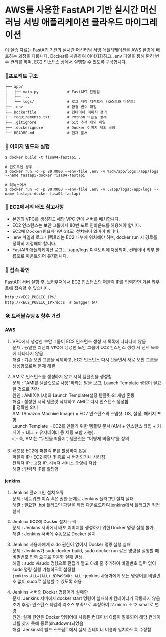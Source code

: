 # AWS를 사용한 FastAPI 기반 실시간 머신러닝 서빙 애플리케이션 클라우드 마이그레이션

이 실습 자료는 FastAPI 기반의 실시간 머신러닝 서빙 애플리케이션을 AWS 환경에 배포하는 과정을 다룹니다. Docker를 사용하여 이미지화하고, .env 파일을 통해 환경 변수 관리를 하며, EC2 인스턴스 상에서 실행할 수 있도록 구성합니다.

### 📁프로젝트 구조
```
├── app/
│   ├── main.py             # FastAPI 진입점
│   ├── ...
│   └── logs/               # 로그 저장 디렉토리 (호스트와 마운트)
├── .env                    # 환경 변수 파일
├── Dockerfile              # 컨테이너 이미지 정의
├── requirements.txt        # Python 의존성 명세
├── .gitignore              # Git 추적 제외 파일
├── .dockerignore           # Docker 이미지 제외 설정
└── README.md               # 현재 문서
```

### 🐳 이미지 빌드와 실행
```
$ docker build -t fisa04-fastapi .

# 윈도우인 경우
$ docker run -d -p 80:8000 --env-file .env -v %cd%/app/logs:/app/logs --name fastapi-docker fisa04-fastapi

# 리눅스에서
$ docker run -d -p 80:8000 --env-file .env -v ./app/logs:/app/logs --name fastapi-docker fisa04-fastapi
```

### 📡 EC2에서의 배포 참고사항
- 본인의 VPC를 생성하고 해당 VPC 안에 서버를 배치합니다.
- EC2 인스턴스는 보안 그룹에서 80번 포트 인바운드를 허용해야 합니다.
- EC2에 Docker(필요하다면 Git도) 설치되어 있어야 합니다.
- .env 파일과 로그 디렉토리는 EC2 내부에 위치해야 하며, docker run 시 경로를 정확히 지정해야 합니다.
- FastAPI 애플리케이션 로그는 ./app/logs 디렉토리에 저장되며, 컨테이너 외부 볼륨으로 마운트되어 유지됩니다.

### 🔎 접속 확인
FastAPI 서버 실행 후, 브라우저에서 EC2 인스턴스의 퍼블릭 IP를 입력하면 기본 라우트에 접속할 수 있습니다.

```
http://<EC2_PUBLIC_IP>/
http://<EC2_PUBLIC_IP>/docs  # Swagger 문서
```

### 🛠 트러블슈팅 & 향후 개선
#### AWS
1. VPC에서 생성한 보안 그룹이 EC2 인스턴스 생성 시 목록에 나타나지 않음  <br>
문제 : 동일한 리전과 VPC에 생성한 보안 그룹이 EC2 인스턴스 생성 시 선택 목록에 나타나지 않음  <br>
해결 : 기존 보안 그룹을 삭제하고, EC2 인스턴스 다시 만들면서 새로 보안 그룹을 생성함으로써 문제 해결  <br>

2. AMI로 인스턴스를 생성하지 않고 시작 템플릿을 생성함  <br> 
문제 : "AMI를 템플릿으로 사용"하라는 말을 보고, Launch Template 생성이 필요한 것으로 착각  <br>
원인 : AMI(이미지)와 Launch Template(설정 템플릿)의 개념 혼동  <br>
해결 : 생성한 시작 템플릿 삭제하고 AMI로 다시 인스턴스 생성함  <br>
📘 정확한 의미  <br>
AMI (Amazon Machine Image) = EC2 인스턴스의 스냅샷. OS, 설정, 패키지 포함.  <br>
Launch Template = EC2를 만들기 위한 템플릿 문서 (AMI + 인스턴스 타입 + 키페어 + 태그 + 유저데이터 등 세팅 포함 가능).  <br>
👉 즉, AMI는 “무엇을 띄울지”, 템플릿은 “어떻게 띄울지”를 정의  <br>

3. 배포용 EC2에 퍼블릭 IP를 할당하지 않음  <br>
퍼블릭 IP : EC2 중단 및 종료 시 변경되거나 사라짐  <br>
탄력적 IP : 고정 IP, 지속적 서비스 운영에 적합  <br>
해결 : 탄력적 IP를 할당함  <br>

#### jenkins
1. Jenkins 플러그인 설치 오류 <br>
문제 : 네트워크 이슈 혹은 권한 문제로 Jenkins 플러그인 설치 실패. <br>
해결 : 필요한 .hpi 플러그인 파일을 직접 다운로드하여 jenkins에서 플러그인 직접 설치 <br>

2. Jenkins EC2에 Docker 설치 누락 <br>
문제 : Jenkins 서버에서 배포 이미지를 생성하기 위한 Docker 명령 실행 불가. <br>
해결 : Jenkins 서버에 수동으로 Docker 설치 <br>

3. Jenkins 사용자에게 sudo 권한이 없어서 Docker 명령 실행 실패 <br>
문제 : Jenkins가 sudo docker build, sudo docker run 같은 명령을 실행할 때 비밀번호 입력 요구로 자동화 실패 발생. <br>
해결 : sudo visudo 명령으로 편집기 열고 아래 줄 추가하여 비밀번호 입력 없이 sudo 명령 실행 가능하도록 설정함: <br>
`jenkins ALL=(ALL) NOPASSWD: ALL` : jenkins 사용자에게 모든 명령어를 비밀번호 없이 sudo로 실행할 수 있도록 허용 <br>

4. Jenkins 서버의 Docker 명령어가 실패함 <br>
문제: Jenkins 서버에서 docker start 명령이 실패하며 컨테이너가 작동하지 않음 <br>
초기 추정: 인스턴스 타입의 리소스 부족으로 추정하여 t2.micro → t2.small로 변경 <br>
원인: 실제 원인은 Docker 명령어에 사용된 컨테이너 이름이 잘못되어 해당 컨테이너를 찾지 못해 종료(shutdown)되었음 <br>
해결: Jenkins의 빌드 스크립트에서 실제 컨테이너 이름과 일치하도록 수정함 <br>
